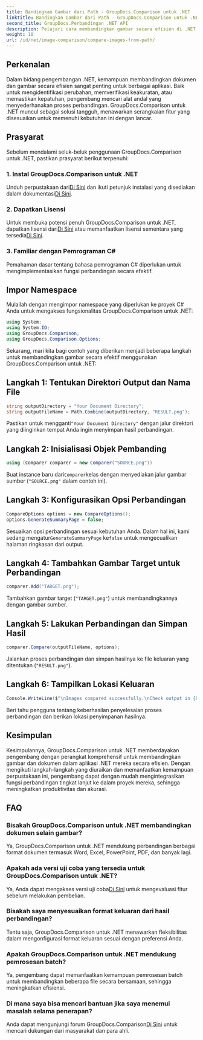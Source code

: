 ```yaml
---
title: Bandingkan Gambar dari Path - GroupDocs.Comparison untuk .NET
linktitle: Bandingkan Gambar dari Path - GroupDocs.Comparison untuk .NET
second_title: GroupDocs.Perbandingan .NET API
description: Pelajari cara membandingkan gambar secara efisien di .NET menggunakan pustaka GroupDocs.Comparison. Ikuti panduan langkah demi langkah untuk integrasi yang lancar.
weight: 10
url: /id/net/image-comparison/compare-images-from-path/
---
```

## Perkenalan
Dalam bidang pengembangan .NET, kemampuan membandingkan dokumen dan gambar secara efisien sangat penting untuk berbagai aplikasi. Baik untuk mengidentifikasi perubahan, memverifikasi keakuratan, atau memastikan kepatuhan, pengembang mencari alat andal yang menyederhanakan proses perbandingan. GroupDocs.Comparison untuk .NET muncul sebagai solusi tangguh, menawarkan serangkaian fitur yang disesuaikan untuk memenuhi kebutuhan ini dengan lancar.
## Prasyarat
Sebelum mendalami seluk-beluk penggunaan GroupDocs.Comparison untuk .NET, pastikan prasyarat berikut terpenuhi:
### 1. Instal GroupDocs.Comparison untuk .NET
 Unduh perpustakaan dari[Di Sini](https://releases.groupdocs.com/comparison/net/) dan ikuti petunjuk instalasi yang disediakan dalam dokumentasi[Di Sini](https://tutorials.groupdocs.com/comparison/net/).
### 2. Dapatkan Lisensi
 Untuk membuka potensi penuh GroupDocs.Comparison untuk .NET, dapatkan lisensi dari[Di Sini](https://purchase.groupdocs.com/buy) atau memanfaatkan lisensi sementara yang tersedia[Di Sini](https://purchase.groupdocs.com/temporary-license/).
### 3. Familiar dengan Pemrograman C#
Pemahaman dasar tentang bahasa pemrograman C# diperlukan untuk mengimplementasikan fungsi perbandingan secara efektif.

## Impor Namespace
Mulailah dengan mengimpor namespace yang diperlukan ke proyek C# Anda untuk mengakses fungsionalitas GroupDocs.Comparison untuk .NET:
```csharp
using System;
using System.IO;
using GroupDocs.Comparison;
using GroupDocs.Comparison.Options;
```

Sekarang, mari kita bagi contoh yang diberikan menjadi beberapa langkah untuk membandingkan gambar secara efektif menggunakan GroupDocs.Comparison untuk .NET:
## Langkah 1: Tentukan Direktori Output dan Nama File
```csharp
string outputDirectory = "Your Document Directory";
string outputFileName = Path.Combine(outputDirectory, "RESULT.png");
```
 Pastikan untuk mengganti`"Your Document Directory"` dengan jalur direktori yang diinginkan tempat Anda ingin menyimpan hasil perbandingan.
## Langkah 2: Inisialisasi Objek Pembanding
```csharp
using (Comparer comparer = new Comparer("SOURCE.png"))
```
 Buat instance baru dari`Comparer`kelas dengan menyediakan jalur gambar sumber (`"SOURCE.png"` dalam contoh ini).
## Langkah 3: Konfigurasikan Opsi Perbandingan
```csharp
CompareOptions options = new CompareOptions();
options.GenerateSummaryPage = false;
```
 Sesuaikan opsi perbandingan sesuai kebutuhan Anda. Dalam hal ini, kami sedang mengatur`GenerateSummaryPage` ke`false` untuk mengecualikan halaman ringkasan dari output.
## Langkah 4: Tambahkan Gambar Target untuk Perbandingan
```csharp
comparer.Add("TARGET.png");
```
Tambahkan gambar target (`"TARGET.png"`) untuk membandingkannya dengan gambar sumber.
## Langkah 5: Lakukan Perbandingan dan Simpan Hasil
```csharp
comparer.Compare(outputFileName, options);
```
Jalankan proses perbandingan dan simpan hasilnya ke file keluaran yang ditentukan (`"RESULT.png"`).
## Langkah 6: Tampilkan Lokasi Keluaran
```csharp
Console.WriteLine($"\nImages compared successfully.\nCheck output in {Directory.GetCurrentDirectory()}.");
```
Beri tahu pengguna tentang keberhasilan penyelesaian proses perbandingan dan berikan lokasi penyimpanan hasilnya.

## Kesimpulan
Kesimpulannya, GroupDocs.Comparison untuk .NET memberdayakan pengembang dengan perangkat komprehensif untuk membandingkan gambar dan dokumen dalam aplikasi .NET mereka secara efisien. Dengan mengikuti langkah-langkah yang diuraikan dan memanfaatkan kemampuan perpustakaan ini, pengembang dapat dengan mudah mengintegrasikan fungsi perbandingan tingkat lanjut ke dalam proyek mereka, sehingga meningkatkan produktivitas dan akurasi.
## FAQ
### Bisakah GroupDocs.Comparison untuk .NET membandingkan dokumen selain gambar?
Ya, GroupDocs.Comparison untuk .NET mendukung perbandingan berbagai format dokumen termasuk Word, Excel, PowerPoint, PDF, dan banyak lagi.
### Apakah ada versi uji coba yang tersedia untuk GroupDocs.Comparison untuk .NET?
 Ya, Anda dapat mengakses versi uji coba[Di Sini](https://releases.groupdocs.com/) untuk mengevaluasi fitur sebelum melakukan pembelian.
### Bisakah saya menyesuaikan format keluaran dari hasil perbandingan?
Tentu saja, GroupDocs.Comparison untuk .NET menawarkan fleksibilitas dalam mengonfigurasi format keluaran sesuai dengan preferensi Anda.
### Apakah GroupDocs.Comparison untuk .NET mendukung pemrosesan batch?
Ya, pengembang dapat memanfaatkan kemampuan pemrosesan batch untuk membandingkan beberapa file secara bersamaan, sehingga meningkatkan efisiensi.
### Di mana saya bisa mencari bantuan jika saya menemui masalah selama penerapan?
 Anda dapat mengunjungi forum GroupDocs.Comparison[Di Sini](https://forum.groupdocs.com/c/comparison/12) untuk mencari dukungan dari masyarakat dan para ahli.